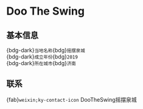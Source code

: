 # Doo The Swing

## 基本信息

{bdg-dark}`当地名称`{bdg}`摇摆泉城`  
{bdg-dark}`成立年份`{bdg}`2019`  
{bdg-dark}`所在城市`{bdg}`济南`  

## 联系

{fab}`weixin;ky-contact-icon` DooTheSwing摇摆泉城  
